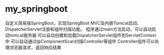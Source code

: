 # my_springboot
自定义简易版SpringBoot，实现SpringBoot MVC及内嵌Tomcat启动、DispatcherServlet注册和组件扫描功能。  程序通过main方法启动，可以自动启动tomcat服务器  可以自动创建和加载DispatcherServlet组件到ServletContext中  可以自动通过@ComponentScan扫描Controller等组件  Controller组件可以处理浏览器请求，返回响应结果
